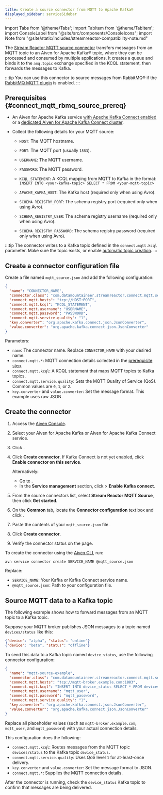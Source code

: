```yaml
---
title: Create a source connector from MQTT to Apache Kafka®
displayed_sidebar: serviceSidebar
---
```


import Tabs from '@theme/Tabs';
import TabItem from '@theme/TabItem';
import ConsoleLabel from "@site/src/components/ConsoleIcons";
import Note from "@site/static/includes/streamreactor-compatibility-note.md"

The [Stream Reactor MQTT source connector](https://docs.lenses.io/5.0/integrations/connectors/stream-reactor/sources/mqttsourceconnector/) transfers messages from an MQTT topic to an Aiven for Apache Kafka® topic, where they can be processed and consumed by multiple applications.
It creates a queue and binds it to the `amq.topic` exchange specified in the KCQL
statement, then forwards the messages to Kafka.

:::tip
You can use this connector to source messages from RabbitMQ® if the
[RabbitMQ MQTT plugin](https://www.rabbitmq.com/mqtt.html) is enabled.
:::

<Note/>

## Prerequisites {#connect_mqtt_rbmq_source_prereq}

- An Aiven for Apache Kafka service
  [with Apache Kafka Connect enabled](enable-connect) or a
  [dedicated Aiven for Apache Kafka Connect cluster](/docs/products/kafka/kafka-connect/get-started#apache_kafka_connect_dedicated_cluster).

- Collect the following details for your MQTT source:

  - `HOST`: The MQTT hostname.
  - `PORT`: The MQTT port (usually `1883`).
  - `USERNAME`: The MQTT username.
  - `PASSWORD`: The MQTT password.
  - `KCQL_STATEMENT`: A KCQL mapping from MQTT to Kafka in the format:
    `INSERT INTO <your-kafka-topic> SELECT * FROM <your-mqtt-topic>`

  - `APACHE_KAFKA_HOST`: The Kafka host (required only when using Avro).
  - `SCHEMA_REGISTRY_PORT`: The schema registry port (required only when using Avro).
  - `SCHEMA_REGISTRY_USER`: The schema registry username (required only when using Avro).
  - `SCHEMA_REGISTRY_PASSWORD`: The schema registry password (required only when using Avro).

:::tip
The connector writes to a Kafka topic defined in the `connect.mqtt.kcql` parameter.
Make sure the topic exists, or enable [automatic topic creation](/docs/products/kafka/howto/create-topics-automatically).
:::

## Create a connector configuration file

Create a file named `mqtt_source.json` and add the following configuration:

```json
{
  "name": "CONNECTOR_NAME",
  "connector.class": "com.datamountaineer.streamreactor.connect.mqtt.source.MqttSourceConnector",
  "connect.mqtt.hosts": "tcp://HOST:PORT",
  "connect.mqtt.kcql": "KCQL_STATEMENT",
  "connect.mqtt.username": "USERNAME",
  "connect.mqtt.password": "PASSWORD",
  "connect.mqtt.service.quality": "1",
  "key.converter": "org.apache.kafka.connect.json.JsonConverter",
  "value.converter": "org.apache.kafka.connect.json.JsonConverter"
}
```

Parameters:

- `name`: The connector name. Replace `CONNECTOR_NAME` with your desired name.
- `connect.mqtt.*`: MQTT connection details collected in the
  [prerequisite step](#connect_mqtt_rbmq_source_prereq).
- `connect.mqtt.kcql`: A KCQL statement that maps MQTT topics to Kafka topics.
- `connect.mqtt.service.quality`: Sets the MQTT Quality of Service (QoS). Common
  values are `0`, `1`, or `2`.
- `key.converter` and `value.converter`: Set the message format. This example uses raw
  JSON.



## Create the connector

<Tabs groupId="setup-method">
<TabItem value="console" label="Console" default>

1. Access the [Aiven Console](https://console.aiven.io/).
1. Select your Aiven for Apache Kafka or Aiven for Apache Kafka Connect service.
1. Click <ConsoleLabel name="Connectors"/>.
1. Click **Create connector**.
   If Kafka Connect is not yet enabled, click **Enable connector on this service**.

   Alternatively:

   - Go to <ConsoleLabel name="Service settings"/>.
   - In the **Service management** section, click <ConsoleLabel name="Actions"/> > **Enable Kafka connect**.

1. From the source connectors list, select **Stream Reactor MQTT Source**,
   then click **Get started**.
1. On the **Common** tab, locate the **Connector configuration** text box and
   click <ConsoleLabel name="edit"/>.
1. Paste the contents of your `mqtt_source.json` file.
1. Click **Create connector**.
1. Verify the connector status on the <ConsoleLabel name="Connectors"/> page.

</TabItem>
<TabItem value="cli" label="CLI">

To create the connector using the
[Aiven CLI](/docs/tools/cli/service/connector#avn_service_connector_create), run:

```bash
avn service connector create SERVICE_NAME @mqtt_source.json
```

Replace:

- `SERVICE_NAME`: Your Kafka or Kafka Connect service name.
- `@mqtt_source.json`: Path to your configuration file.

</TabItem>
</Tabs>

## Source MQTT data to a Kafka topic

The following example shows how to forward messages from an MQTT topic to a Kafka topic.

Suppose your MQTT broker publishes JSON messages to a topic named `devices/status` like this:

```json
{"device": "alpha", "status": "online"}
{"device": "beta", "status": "offline"}
```

To send this data to a Kafka topic named `device_status`, use the following connector
configuration:

```json
{
  "name": "mqtt-source-example",
  "connector.class": "com.datamountaineer.streamreactor.connect.mqtt.source.MqttSourceConnector",
  "connect.mqtt.hosts": "tcp://mqtt-broker.example.com:1883",
  "connect.mqtt.kcql": "INSERT INTO device_status SELECT * FROM devices/status",
  "connect.mqtt.username": "mqtt_user",
  "connect.mqtt.password": "mqtt_password",
  "connect.mqtt.service.quality": "1",
  "key.converter": "org.apache.kafka.connect.json.JsonConverter",
  "value.converter": "org.apache.kafka.connect.json.JsonConverter"
}
```

Replace all placeholder values (such as `mqtt-broker.example.com`, `mqtt_user`,
and `mqtt_password`) with your actual connection details.

This configuration does the following:

- `connect.mqtt.kcql`: Routes messages from the MQTT topic `devices/status` to the
  Kafka topic `device_status`.
- `connect.mqtt.service.quality`: Uses QoS level `1` for at-least-once delivery.
- `key.converter` and `value.converter`: Set the message format to JSON.
- `connect.mqtt.*`: Supplies the MQTT connection details.

After the connector is running, check the `device_status` Kafka topic to confirm that
messages are being delivered.
